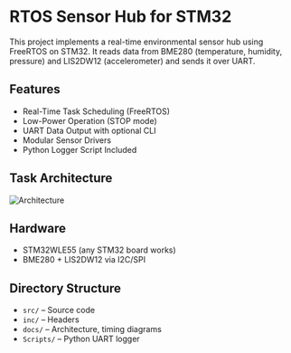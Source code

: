 # RTOS Sensor Hub for STM32

This project implements a real-time environmental sensor hub using FreeRTOS on STM32. It reads data from BME280 (temperature, humidity, pressure) and LIS2DW12 (accelerometer) and sends it over UART.

## Features
- Real-Time Task Scheduling (FreeRTOS)
- Low-Power Operation (STOP mode)
- UART Data Output with optional CLI
- Modular Sensor Drivers
- Python Logger Script Included

## Task Architecture
![Architecture](docs/architecture.png)

## Hardware
- STM32WLE55 (any STM32 board works)
- BME280 + LIS2DW12 via I2C/SPI

## Directory Structure
- `src/` – Source code
- `inc/` – Headers
- `docs/` – Architecture, timing diagrams
- `Scripts/` – Python UART logger
